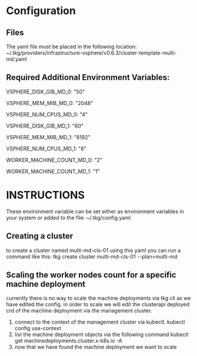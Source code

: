 

# Configuration

## Files

The yaml file must be placed in the following location:
~/.tkg/providers/infrastructure-vsphere/v0.6.3/cluster-template-multi-md.yaml

## Required Additional Environment Variables:

VSPHERE_DISK_GIB_MD_0: "50"

VSPHERE_MEM_MIB_MD_0: "2048"

VSPHERE_NUM_CPUS_MD_0: "4"

VSPHERE_DISK_GIB_MD_1: "60"

VSPHERE_MEM_MIB_MD_1: "8192"

VSPHERE_NUM_CPUS_MD_1: "8"

WORKER_MACHINE_COUNT_MD_0: "2"

WORKER_MACHINE_COUNT_MD_1: "1"


# INSTRUCTIONS
These environment variable can be set either as environment variables in your system or added to the file: ~/.tkg/config.yaml

## Creating a cluster
to create a cluster named multi-md-cls-01 using this yaml you can run a command like this:
tkg create cluster multi-md-cls-01 --plan=multi-md

## Scaling the worker nodes count for a specific machine deployment
currently there is no way to scale the machine deployments via tkg cli as we have edited the config. in order to scale we will edit the clusterapi deployed crd of the machine deployment via the management cluster.

1. connect to the context of the management cluster via kubectl.
     kubectl config use-context <MGMT CLUSTER CONTEXT NAME>
2. list the machine deployment objects via the following command
     kubectl get machinedeployments.cluster.x-k8s.io -A
3. now that we have found the machine deployment we want to scale

